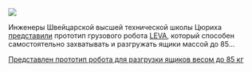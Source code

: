 <!--2025-05-04 09:47:08-->
<div class="yb">
  <div class="rss habr"><img src="https://habrastorage.org/getpro/habr/upload_files/e0d/15a/25f/e0d15a25f32316c3c26e7d12af4e4392.jpeg" /><p>Инженеры Швейцарской высшей технической школы Цюриха <a href="https://newatlas.com/robotics/leva-legged-wheeled-delivery-robot/" rel="noopener noreferrer nofollow">представили</a> прототип грузового робота <a href="https://leva.ethz.ch/" rel="noopener noreferrer nofollow">LEVA</a>, который способен самостоятельно захватывать и разгружать ящики массой до 85... <p class="titl"><a href="https://habr.com/ru/news/906710/?utm_source=habrahabr&utm_medium=rss&utm_campaign=906710">Представлен прототип робота для разгрузки ящиков весом до 85 кг</a></p></div>
</div>
